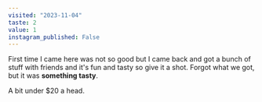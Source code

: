 ```yaml
---
visited: "2023-11-04"
taste: 2
value: 1
instagram_published: False
---
```


First time I came here was not so good but I came back and got a bunch of stuff with friends and it's fun and tasty so give it a shot. Forgot what we got, but it was **something tasty**.

A bit under $20 a head.
